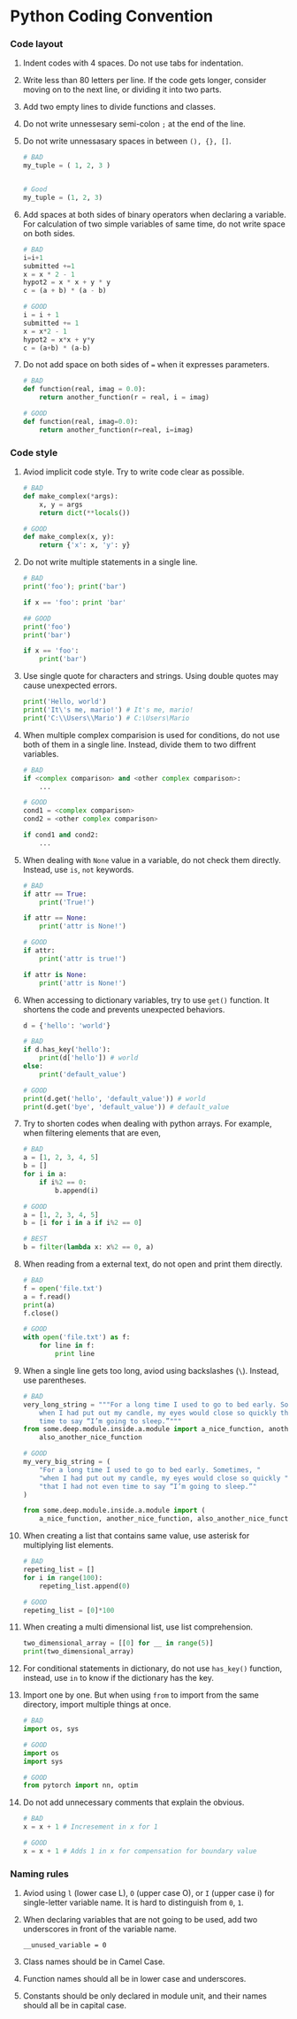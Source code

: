 # Python Coding Convention

### Code layout

1. Indent codes with 4 spaces. Do not use tabs for indentation.
2. Write less than 80 letters per line. If the code gets longer, consider moving on to the next line, or dividing it into two parts.
3. Add two empty lines to divide functions and classes.
4. Do not write unnessesary semi-colon `;` at the end of the line.
5. Do not write unnessasary spaces in between `(), {}, []`.

   ```python
   # BAD
   my_tuple = ( 1, 2, 3 )


   # Good
   my_tuple = (1, 2, 3)
   ```
6. Add spaces at both sides of binary operators when declaring a variable. For calculation of two simple variables of same time, do not write space on both sides.

   ```python
   # BAD
   i=i+1
   submitted +=1
   x = x * 2 - 1
   hypot2 = x * x + y * y
   c = (a + b) * (a - b)

   # GOOD
   i = i + 1
   submitted += 1
   x = x*2 - 1
   hypot2 = x*x + y*y
   c = (a+b) * (a-b)
   ```
7. Do not add space on both sides of `=` when it expresses parameters.

   ```python
   # BAD
   def function(real, imag = 0.0):
       return another_function(r = real, i = imag)

   # GOOD
   def function(real, imag=0.0):
       return another_function(r=real, i=imag)
   ```

### Code style

1. Aviod implicit code style. Try to write code clear as possible.

   ```python
   # BAD
   def make_complex(*args):
       x, y = args
       return dict(**locals())

   # GOOD
   def make_complex(x, y):
       return {'x': x, 'y': y}
   ```
2. Do not write multiple statements in a single line.

   ```python
   # BAD
   print('foo'); print('bar')

   if x == 'foo': print 'bar'

   ## GOOD
   print('foo')
   print('bar')

   if x == 'foo':
       print('bar')

   ```
3. Use single quote for characters and strings. Using double quotes may cause unexpected errors.

   ```python
   print('Hello, world')
   print('It\'s me, mario!') # It's me, mario!
   print('C:\\Users\\Mario') # C:\Users\Mario
   ```
4. When multiple complex comparision is used for conditions, do not use both of them in a single line. Instead, divide them to two diffrent variables.

   ```python
   # BAD
   if <complex comparison> and <other complex comparison>:
       ...

   # GOOD
   cond1 = <complex comparison>
   cond2 = <other complex comparison>

   if cond1 and cond2:
       ...
   ```
5. When dealing with `None` value in a variable, do not check them directly. Instead, use `is`, `not` keywords.

   ```python
   # BAD
   if attr == True:
       print('True!')

   if attr == None:
       print('attr is None!')

   # GOOD
   if attr:
       print('attr is true!')

   if attr is None:
       print('attr is None!')
   ```
6. When accessing to dictionary variables, try to use `get()` function. It shortens the code and prevents unexpected behaviors.

   ```python
   d = {'hello': 'world'}

   # BAD
   if d.has_key('hello'):
       print(d['hello']) # world
   else:
       print('default_value')

   # GOOD
   print(d.get('hello', 'default_value')) # world
   print(d.get('bye', 'default_value')) # default_value
   ```
7. Try to shorten codes when dealing with python arrays. For example, when filtering elements that are even,

   ```python
   # BAD
   a = [1, 2, 3, 4, 5]
   b = []
   for i in a:
       if i%2 == 0:
           b.append(i)

   # GOOD
   a = [1, 2, 3, 4, 5]
   b = [i for i in a if i%2 == 0]

   # BEST
   b = filter(lambda x: x%2 == 0, a)
   ```
8. When reading from a external text, do not open and print them directly.

   ```python
   # BAD
   f = open('file.txt')
   a = f.read()
   print(a)
   f.close()

   # GOOD
   with open('file.txt') as f:
       for line in f:
           print line
   ```
9. When a single line gets too long, aviod using backslashes (`\`). Instead, use parentheses.

   ```python
   # BAD
   very_long_string = """For a long time I used to go to bed early. Sometimes, \
       when I had put out my candle, my eyes would close so quickly that I had not even \
       time to say “I’m going to sleep.”"""
   from some.deep.module.inside.a.module import a_nice_function, another_nice_function, \
       also_another_nice_function

   # GOOD
   my_very_big_string = (
       "For a long time I used to go to bed early. Sometimes, "
       "when I had put out my candle, my eyes would close so quickly "
       "that I had not even time to say “I’m going to sleep.”"
   )

   from some.deep.module.inside.a.module import (
       a_nice_function, another_nice_function, also_another_nice_function)
   ```
10. When creating a list that contains same value, use asterisk for multiplying list elements.

    ```python
    # BAD
    repeting_list = []
    for i in range(100):
        repeting_list.append(0)

    # GOOD
    repeting_list = [0]*100
    ```
11. When creating a multi dimensional list, use list comprehension.

    ```python
    two_dimensional_array = [[0] for __ in range(5)]
    print(two_dimensional_array)
    ```
12. For conditional statements in dictionary, do not use `has_key()` function, instead, use `in` to know if the dictionary has the key.
13. Import one by one. But when using `from` to import from the same directory, import multiple things at once.

    ```python
    # BAD
    import os, sys

    # GOOD
    import os
    import sys

    # GOOD
    from pytorch import nn, optim
    ```
14. Do not add unnecessary comments that explain the obvious.

    ```python
    # BAD
    x = x + 1 # Incresement in x for 1

    # GOOD
    x = x + 1 # Adds 1 in x for compensation for boundary value
    ```

### Naming rules

1. Aviod using `l` (lower case L), `O` (upper case O), or `I` (upper case i) for single-letter variable name. It is hard to distinguish from `0`, `1`.
2. When declaring variables that are not going to be used, add two underscores in front of the variable name.

   ```python-repl
   __unused_variable = 0
   ```
3. Class names should be in Camel Case.
4. Function names should all be in lower case and underscores.
5. Constants should be only declared in module unit, and their names should all be in capital case.
